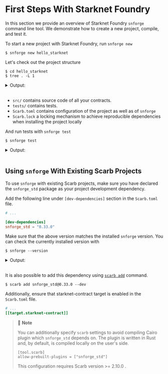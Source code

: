 # First Steps With Starknet Foundry

In this section we provide an overview of Starknet Foundry `snforge` command line tool.
We demonstrate how to create a new project, compile, and test it.

To start a new project with Starknet Foundry, run `snforge new`

```shell
$ snforge new hello_starknet
```

Let's check out the project structure

```shell
$ cd hello_starknet
$ tree . -L 1
```

<details>
<summary>Output:</summary>

```shell
.
├── Scarb.lock
├── Scarb.toml
├── snfoundry.toml
├── src
└── tests

2 directories, 3 files
```
</details>
<br>

* `src/` contains source code of all your contracts.
* `tests/` contains tests.
* `Scarb.toml` contains configuration of the project as well as of `snforge`
* `Scarb.lock` a locking mechanism to achieve reproducible dependencies when installing the project locally  

And run tests with `snforge test`

```shell
$ snforge test
```

<details>
<summary>Output:</summary>

```shell
Collected 2 test(s) from hello_starknet package
Running 0 test(s) from src/
Running 2 test(s) from tests/
[PASS] hello_starknet_integrationtest::test_contract::test_cannot_increase_balance_with_zero_value (l1_gas: ~0, l1_data_gas: ~96, l2_gas: ~360000)
[PASS] hello_starknet_integrationtest::test_contract::test_increase_balance (l1_gas: ~0, l1_data_gas: ~192, l2_gas: ~480000)
Tests: 2 passed, 0 failed, 0 skipped, 0 ignored, 0 excluded, 0 filtered out
```
</details>
<br>

## Using `snforge` With Existing Scarb Projects

To use `snforge` with existing Scarb projects, make sure you have declared the `snforge_std` package as your project
development dependency.

Add the following line under `[dev-dependencies]` section in the `Scarb.toml` file.

```toml
# ...

[dev-dependencies]
snforge_std = "0.33.0"
```

Make sure that the above version matches the installed `snforge` version. You can check the currently installed version with

<!-- { "ignored": true } -->
```shell
$ snforge --version
```

<details>
<summary>Output:</summary>

```shell
snforge 0.33.0
```
</details>
<br>

It is also possible to add this dependency
using [`scarb add`](https://docs.swmansion.com/scarb/docs/guides/dependencies.html#adding-a-dependency-via-scarb-add)
command.

```shell
$ scarb add snforge_std@0.33.0 --dev
```

Additionally, ensure that starknet-contract target is enabled in the `Scarb.toml` file.

```toml
# ...
[[target.starknet-contract]]
```

> 📝 **Note**
>
> You can additionally specify `scarb` settings to avoid compiling Cairo plugin which `snforge_std` depends on. The plugin is written in Rust and, by default, is compiled locally on the user's side.
> ```
> [tool.scarb]  
> allow-prebuilt-plugins = ["snforge_std"]
> ```
> This configuration requires Scarb version >= 2.10.0 .
>
